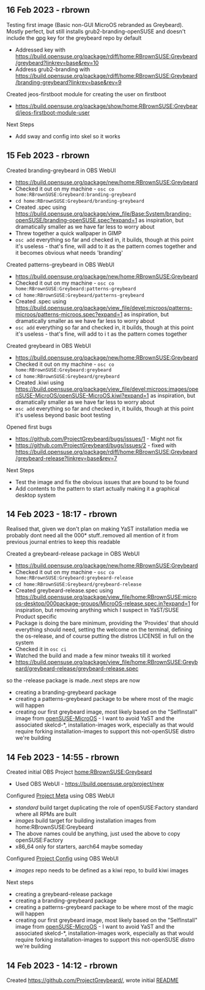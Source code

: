 ## 16 Feb 2023 - rbrown

Testing first image (Basic non-GUI MicroOS rebranded as Greybeard). Mostly perfect, but still installs grub2-branding-openSUSE and doesn't include the gpg key for the greybeard repo by default
 * Addressed key with https://build.opensuse.org/package/rdiff/home:RBrownSUSE:Greybeard/greybeard?linkrev=base&rev=10
 * Address grub2-branding with https://build.opensuse.org/package/rdiff/home:RBrownSUSE:Greybeard/branding-greybeard?linkrev=base&rev=9

Created jeos-firstboot module for creating the user on firstboot
 * https://build.opensuse.org/package/show/home:RBrownSUSE:Greybeard/jeos-firstboot-module-user

Next Steps
 * Add sway and config into skel so it works

## 15 Feb 2023 - rbrown

Created branding-greybeard in OBS WebUI
 * https://build.opensuse.org/package/new/home:RBrownSUSE:Greybeard
 * Checked it out on my machine - `osc co home:RBrownSUSE:Greybeard:branding-greybeard`
 * `cd home:RBrownSUSE:Greybeard/branding-greybeard`
 * Created .spec using https://build.opensuse.org/package/view_file/Base:System/branding-openSUSE/branding-openSUSE.spec?expand=1 as inspiration, but dramatically smaller as we have far less to worry about
 * Threw together a quick wallpaper in GIMP
 * `osc add` everything so far and checked in, it builds, though at this point it's useless - that's fine, will add to it as the pattern comes together and it becomes obvious what needs 'branding'

Created patterns-greybeard in OBS WebUI
 * https://build.opensuse.org/package/new/home:RBrownSUSE:Greybeard
 * Checked it out on my machine - `osc co home:RBrownSUSE:Greybeard:patterns-greybeard`
 * `cd home:RBrownSUSE:Greybeard/patterns-greybeard`
 * Created .spec using https://build.opensuse.org/package/view_file/devel:microos/patterns-microos/patterns-microos.spec?expand=1 as inspiration, but dramatically smaller as we have far less to worry about
 * `osc add` everything so far and checked in, it builds, though at this point it's useless - that's fine, will add to i
t as the pattern comes together

Created greybeard in OBS WebUI
 * https://build.opensuse.org/package/new/home:RBrownSUSE:Greybeard
 * Checked it out on my machine - `osc co home:RBrownSUSE:Greybeard:greybeard`
 * `cd home:RBrownSUSE:Greybeard/greybeard`
 * Created .kiwi using https://build.opensuse.org/package/view_file/devel:microos:images/openSUSE-MicroOS/openSUSE-MicroOS.kiwi?expand=1 as inspiration, but dramatically smaller as we have far less to worry about
 * `osc add` everything so far and checked in, it builds, though at this point it's useless beyond basic boot testing

Opened first bugs
 * https://github.com/ProjectGreybeard/bugs/issues/1 - Might not fix
 * https://github.com/ProjectGreybeard/bugs/issues/2 - fixed with https://build.opensuse.org/package/rdiff/home:RBrownSUSE:Greybeard/greybeard-release?linkrev=base&rev=7

Next Steps
 * Test the image and fix the obvious issues that are bound to be found
 * Add contents to the pattern to start actually making it a graphical desktop system

## 14 Feb 2023 - 18:17 - rbrown

Realised that, given we don't plan on making YaST installation media we probably dont need all the 000* stuff..removed all mention of it from previous journal entries to keep this readable

Created a greybeard-release package in OBS WebUI
 * https://build.opensuse.org/package/new/home:RBrownSUSE:Greybeard
 * Checked it out on my machine - `osc co home:RBrownSUSE:Greybeard:greybeard-release`
 * `cd home:RBrownSUSE:Greybeard/greybeard-release`
 * Created greybeard-release.spec using https://build.opensuse.org/package/view_file/home:RBrownSUSE:microos-desktop/000package-groups/MicroOS-release.spec.in?expand=1 for inspiration, but removing anything which I suspect in YaST/SUSE Product specific
 * Package is doing the bare minimum, providing the 'Provides' that should everything should need, setting the welcome on the terminal, defining the os-release, and of course putting the distros LICENSE in full on the system
 * Checked it in `osc ci`
 * Watched the build and made a few minor tweaks till it worked
 * https://build.opensuse.org/package/view_file/home:RBrownSUSE:Greybeard/greybeard-release/greybeard-release.spec

so the -release package is made..next steps are now
 * creating a branding-greybeard package
 * creating a patterns-greybeard package to be where most of the magic will happen
 * creating our first greybeard image, most likely based on the "SelfInstall" image from [openSUSE-MicroOS](https://build.opensuse.org/package/view_file/openSUSE:Factory/openSUSE-MicroOS/openSUSE-MicroOS.kiwi?expand=1) - I want to avoid YaST and the associated skelcd-\*, installation-images work, especially as that would require forking installation-images to support this not-openSUSE distro we're building

## 14 Feb 2023 - 14:55 - rbrown

Created initial OBS Project [home:RBrownSUSE:Greybeard](https://build.opensuse.org/project/show/home:RBrownSUSE:Greybeard)
 * Used OBS WebUI - https://build.opensuse.org/project/new

Configured [Project Meta](https://build.opensuse.org/projects/home:RBrownSUSE:Greybeard/meta) using OBS WebUI
 * *standard* build target duplicating the role of openSUSE:Factory standard where all RPMs are built
 * *images* build target for building installation images from home:RBrownSUSE:Greybeard
 * The above names could be anything, just used the above to copy openSUSE:Factory
 * x86_64 only for starters, aarch64 maybe someday

Configured [Project Config](https://build.opensuse.org/projects/home:RBrownSUSE:Greybeard/prjconf) using OBS WebUI
 * *images* repo needs to be defined as a kiwi repo, to build kiwi images

Next steps
 * creating a greybeard-release package
 * creating a branding-greybeard package
 * creating a patterns-greybeard package to be where most of the magic will happen
 * creating our first greybeard image, most likely based on the "SelfInstall" image from [openSUSE-MicroOS](https://build.opensuse.org/package/view_file/openSUSE:Factory/openSUSE-MicroOS/openSUSE-MicroOS.kiwi?expand=1) - I want to avoid YaST and the associated skelcd-\*, installation-images work, especially as that would require forking installation-images to support this not-openSUSE distro we're building

## 14 Feb 2023 - 14:12 - rbrown

Created https://github.com/ProjectGreybeard/, wrote initial [README](https://github.com/ProjectGreybeard/Info/blob/main/README.md)
